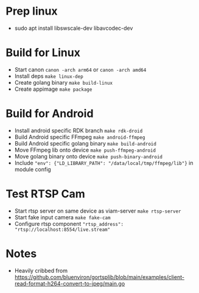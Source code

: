 
Prep linux
===

* sudo apt install libswscale-dev libavcodec-dev

Build for Linux
===

* Start canon `canon -arch arm64` or `canon -arch amd64`
* Install deps `make linux-dep`
* Create golang binary `make build-linux`
* Create appimage `make package`

Build for Android
===
* Install android specific RDK branch `make rdk-droid`
* Build Android specific FFmpeg `make android-ffmpeg`
* Build Android specific golang binary `make build-android`
* Move FFmpeg lib onto device `make push-ffmpeg-android`
* Move golang binary onto device `make push-binary-android`
* Include `"env": {"LD_LIBRARY_PATH": "/data/local/tmp/ffmpeg/lib"}` in module config

Test RTSP Cam
===

* Start rtsp server on same device as viam-server `make rtsp-server`
* Start fake input camera `make fake-cam`
* Configure rtsp component `"rtsp_address": "rtsp://localhost:8554/live.stream"`

Notes
===
* Heavily cribbed from https://github.com/bluenviron/gortsplib/blob/main/examples/client-read-format-h264-convert-to-jpeg/main.go


